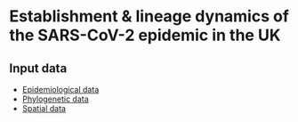 # Establishment & lineage dynamics of the SARS-CoV-2 epidemic in the UK

## Input data

- [Epidemiological data](epidemiological/)
- [Phylogenetic data](phylogenetic/)
- [Spatial data](spatial/)